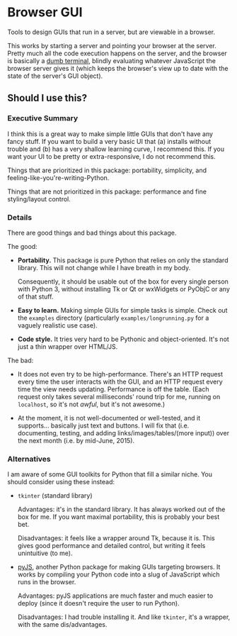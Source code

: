 Browser GUI
===========

Tools to design GUIs that run in a server, but are viewable in a browser.

This works by starting a server and pointing your browser at the server. Pretty much all the code execution happens on the server, and the browser is basically a [dumb terminal](http://en.wikipedia.org/wiki/Dumb_terminal), blindly evaluating whatever JavaScript the browser server gives it (which keeps the browser's view up to date with the state of the server's GUI object).


Should I use this?
------------------

### Executive Summary
I think this is a great way to make simple little GUIs that don't have any fancy stuff. If you want to build a very basic UI that (a) installs without trouble and (b) has a very shallow learning curve, I recommend this. If you want your UI to be pretty or extra-responsive, I do not recommend this.

Things that are prioritized in this package: portability, simplicity, and feeling-like-you're-writing-Python.

Things that are not prioritized in this package: performance and fine styling/layout control.

### Details

There are good things and bad things about this package.

The good:

- **Portability.** This package is pure Python that relies on only the standard library. This will not change while I have breath in my body.

  Consequently, it should be usable out of the box for every single person with Python 3, without installing Tk or Qt or wxWidgets or PyObjC or any of that stuff.

- **Easy to learn.** Making simple GUIs for simple tasks is simple. Check out the `examples` directory (particularly `examples/longrunning.py` for a vaguely realistic use case).

- **Code style.** It tries very hard to be Pythonic and object-oriented. It's not just a thin wrapper over HTML/JS.


The bad:

- It does not even try to be high-performance. There's an HTTP request every time the user interacts with the GUI, and an HTTP request every time the view needs updating. Performance is off the table. (Each request only takes several milliseconds' round trip for me, running on `localhost`, so it's not *awful*, but it's not awesome.)

- At the moment, it is not well-documented or well-tested, and it supports... basically just text and buttons. I will fix that (i.e. documenting, testing, and adding links/images/tables/(more input)) over the next month (i.e. by mid-June, 2015).

### Alternatives

I am aware of some GUI toolkits for Python that fill a similar niche. You should consider using these instead:

- `tkinter` (standard library)

  Advantages: it's in the standard library. It has always worked out of the box for me. If you want maximal portability, this is probably your best bet.

  Disadvantages: it feels like a wrapper around Tk, because it is. This gives good performance and detailed control, but writing it feels unintuitive (to me).

- [pyJS](http://pyjs.org), another Python package for making GUIs targeting browsers. It works by compiling your Python code into a slug of JavaScript which runs in the browser.

  Advantages: pyJS applications are much faster and much easier to deploy (since it doesn't require the user to run Python).

  Disadvantages: I had trouble installing it. And like `tkinter`, it's a wrapper, with the same dis/advantages.
